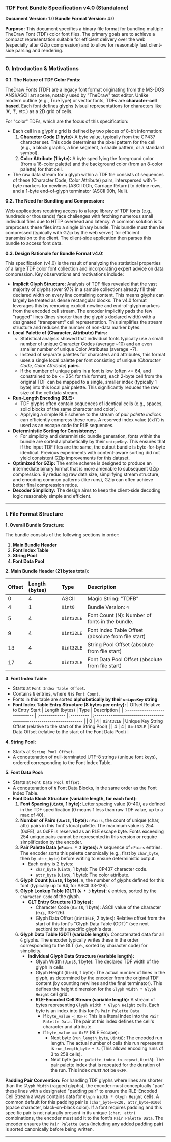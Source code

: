 ### TDF Font Bundle Specification v4.0 (Standalone)

**Document Version:** 1.0
**Bundle Format Version:** 4.0

**Purpose:** This document specifies a binary file format for bundling multiple TheDraw Font (TDF) color font files. The primary goals are to achieve a compact representation suitable for efficient delivery over the web (especially after GZip compression) and to allow for reasonably fast client-side parsing and rendering.

---

### 0. Introduction & Motivations

**0.1. The Nature of TDF Color Fonts:**

TheDraw Fonts (TDF) are a legacy font format originating from the MS-DOS ANSI/ASCII art scene, notably used by "TheDraw" text editor. Unlike modern outline (e.g., TrueType) or vector fonts, TDFs are **character-cell based**. Each font defines glyphs (visual representations for characters like 'A', '!', etc.) as a 2D grid of cells.

For "color" TDFs, which are the focus of this specification:
* Each cell in a glyph's grid is defined by two pieces of 8-bit information:
    1.  **Character Code (1 byte):** A byte value, typically from the CP437 character set. This code determines the pixel pattern for the cell (e.g., a block graphic, a line segment, a shade pattern, or a standard symbol).
    2.  **Color Attribute (1 byte):** A byte specifying the foreground color (from a 16-color palette) and the background color (from an 8-color palette) for that cell.
* The raw data stream for a glyph within a TDF file consists of sequences of these (Character Code, Color Attribute) pairs, interspersed with 1-byte markers for newlines (ASCII 0Dh, Carriage Return) to define rows, and a 1-byte end-of-glyph terminator (ASCII 00h, Null).

**0.2. The Need for Bundling and Compression:**

Web applications requiring access to a large library of TDF fonts (e.g., hundreds or thousands) face challenges with fetching numerous small individual files due to HTTP overhead and latency. A common solution is to preprocess these files into a single binary bundle. This bundle must then be compressed (typically with GZip by the web server) for efficient transmission to the client. The client-side application then parses this bundle to access font data.

**0.3. Design Rationale for Bundle Format v4.0:**

This specification (v4.0) is the result of analyzing the statistical properties of a large TDF color font collection and incorporating expert advice on data compression. Key observations and motivations include:

* **Implicit Glyph Structure:** Analysis of TDF files revealed that the vast majority of glyphs (over 97% in a sample collection) already fill their declared width on every line containing content. This means glyphs can largely be treated as dense rectangular blocks. The v4.0 format leverages this by removing explicit newline and end-of-glyph markers from the encoded cell stream. The encoder implicitly pads the few "ragged" lines (lines shorter than the glyph's declared width) with a designated "transparent" cell representation. This simplifies the stream structure and reduces the number of non-data marker bytes.
* **Local Palette of (Character, Attribute) Pairs:**
    * Statistical analysis showed that individual fonts typically use a small number of unique Character Codes (average ~10) and an even smaller number of unique Color Attributes (average ~7).
    * Instead of separate palettes for characters and attributes, this format uses a single local palette per font consisting of unique *(Character Code, Color Attribute)* **pairs**.
    * If the number of unique pairs in a font is low (often <= 64, and constrained to be <= 254 for this format), each 2-byte cell from the original TDF can be mapped to a single, smaller index (typically 1 byte) into this local pair palette. This significantly reduces the raw size of the cell data stream.
* **Run-Length Encoding (RLE):**
    * TDF glyphs often contain sequences of identical cells (e.g., spaces, solid blocks of the same character and color).
    * Applying a simple RLE scheme to the stream of *pair palette indices* can efficiently compress these runs. A reserved index value (`0xFF`) is used as an escape code for RLE sequences.
* **Deterministic Sorting for Consistency:**
    * For simplicity and deterministic bundle generation, fonts within the bundle are sorted alphabetically by their `uniqueKey`. This ensures that if the input TDF files are the same, the output bundle is byte-for-byte identical. Previous experiments with content-aware sorting did not yield consistent GZip improvements for this dataset.
* **Optimized for GZip:** The entire scheme is designed to produce an intermediate binary format that is more amenable to subsequent GZip compression. By reducing raw data size, simplifying stream structure, and encoding common patterns (like runs), GZip can often achieve better final compression ratios.
* **Decoder Simplicity:** The design aims to keep the client-side decoding logic reasonably simple and efficient.

---

### I. File Format Structure

**1. Overall Bundle Structure:**

The bundle consists of the following sections in order:

1.  **Main Bundle Header**
2.  **Font Index Table**
3.  **String Pool**
4.  **Font Data Pool**

**2. Main Bundle Header (21 bytes total):**

| Offset | Length (bytes) | Type       | Description                                      |
| :----- | :------------- | :--------- | :----------------------------------------------- |
| 0      | 4              | ASCII      | Magic String: "TDFB"                             |
| 4      | 1              | `Uint8`    | Bundle Version: `4`                              |
| 5      | 4              | `Uint32LE` | Font Count (N): Number of fonts in the bundle.   |
| 9      | 4              | `Uint32LE` | Font Index Table Offset (absolute from file start) |
| 13     | 4              | `Uint32LE` | String Pool Offset (absolute from file start)    |
| 17     | 4              | `Uint32LE` | Font Data Pool Offset (absolute from file start) |

**3. Font Index Table:**

* Starts at `Font Index Table Offset`.
* Contains `N` entries, where `N` is `Font Count`.
* Fonts in this table are sorted **alphabetically by their `uniqueKey` string**.
* **Font Index Table Entry Structure (8 bytes per entry):**
    | Offset Relative to Entry Start | Length (bytes) | Type       | Description                                                           |
    | :----------------------------- | :------------- | :--------- | :-------------------------------------------------------------------- |
    | 0                              | 4              | `Uint32LE` | Unique Key String Offset (relative to the start of the String Pool) |
    | 4                              | 4              | `Uint32LE` | Font Data Offset (relative to the start of the Font Data Pool)      |

**4. String Pool:**

* Starts at `String Pool Offset`.
* A concatenation of null-terminated UTF-8 strings (unique font keys), ordered corresponding to the Font Index Table.

**5. Font Data Pool:**

* Starts at `Font Data Pool Offset`.
* A concatenation of `N` Font Data Blocks, in the same order as the Font Index Table.
* **Font Data Block Structure (variable length, for each font):**
    1.  **Font Spacing (`Uint8`, 1 byte):** Letter spacing value (0-40), as defined in the TDF specification (0 means 1 less than raw TDF value, up to a max of 40).
    2.  **Number of Pairs (`Uint8`, 1 byte):** `nPairs`, the count of unique (char, attr) pairs in this font's local palette. The maximum value is 254 (0xFE), as 0xFF is reserved as an RLE escape byte. Fonts exceeding 254 unique pairs cannot be represented in this version or require simplification by the encoder.
    3.  **Pair Palette Data (`nPairs * 2` bytes):** A sequence of `nPairs` entries. The encoder sorts this palette canonically (e.g., first by `char_byte`, then by `attr_byte`) before writing to ensure deterministic output.
        * Each entry is 2 bytes:
            * `char_byte` (`Uint8`, 1 byte): The CP437 character code.
            * `attr_byte` (`Uint8`, 1 byte): The color attribute.
    4.  **Glyph Count (`Uint8`, 1 byte):** `G`, the number of glyphs defined for this font (typically up to 94, for ASCII 33-126).
    5.  **Glyph Lookup Table (GLT) (`G * 3` bytes):** `G` entries, sorted by the `Character Code` of the glyph.
        * **GLT Entry Structure (3 bytes):**
            * Character Code (`Uint8`, 1 byte): ASCII value of the character (e.g., 33-126).
            * Glyph Data Offset (`Uint16LE`, 2 bytes): Relative offset from the start of this font's "Glyph Data Table (GDT)" (see next section) to this specific glyph's data.
    6.  **Glyph Data Table (GDT) (variable length):** Concatenated data for all `G` glyphs. The encoder typically writes these in the order corresponding to the GLT (i.e., sorted by character code) for simplicity.
        * **Individual Glyph Data Structure (variable length):**
            * Glyph Width (`Uint8`, 1 byte): The declared TDF width of the glyph in cells.
            * Glyph Height (`Uint8`, 1 byte): The actual number of lines in the glyph, as determined by the encoder from the original TDF content (by counting newlines and the final terminator). This defines the height dimension for the `Glyph Width * Glyph Height` cell grid.
            * **RLE-Encoded Cell Stream (variable length):** A stream of bytes representing `Glyph Width * Glyph Height` cells. Each byte is an index into this font's `Pair Palette Data`.
                * If `byte_value < 0xFF`: This is a literal index into the `Pair Palette Data`. The pair at this index defines the cell's character and attribute.
                * If `byte_value == 0xFF` (RLE Escape):
                    * Next byte (`run_length_byte`, `Uint8`): The encoded run length. The actual number of cells this run represents is `run_length_byte + 3`. (This allows encoding runs of 3 to 258 cells).
                    * Next byte (`pair_palette_index_to_repeat`, `Uint8`): The pair palette index that is repeated for the duration of the run. This index *must not* be `0xFF`.

**Padding Pair Convention:**
For handling TDF glyphs where lines are shorter than the `Glyph Width` (ragged glyphs), the encoder must conceptually "pad" these lines with a designated "padding pair" to ensure the RLE-Encoded Cell Stream always contains data for `Glyph Width * Glyph Height` cells. A common default for this padding pair is `(char_byte=0x20, attr_byte=0x00)` (space character, black-on-black color). If a font requires padding and this specific pair is not naturally present in its unique `(char, attr)` combinations, the encoder must add it to the font's `Pair Palette Data`. The encoder ensures the `Pair Palette Data` (including any added padding pair) is sorted canonically before being written.

---
